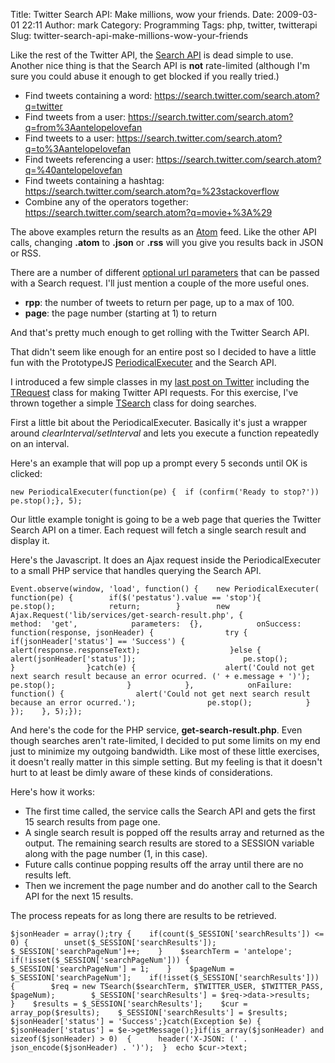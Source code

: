 Title: Twitter Search API:  Make millions, wow your friends.
Date: 2009-03-01 22:11
Author: mark
Category: Programming
Tags: php, twitter, twitterapi
Slug: twitter-search-api-make-millions-wow-your-friends

Like the rest of the Twitter API, the [Search API][] is dead simple to
use. Another nice thing is that the Search API is **not** rate-limited
(although I'm sure you could abuse it enough to get blocked if you
really tried.)

-   Find tweets containing a word:
    https://search.twitter.com/search.atom?q=twitter
-   Find tweets from a user:
    https://search.twitter.com/search.atom?q=from%3Aantelopelovefan
-   Find tweets to a user:
    https://search.twitter.com/search.atom?q=to%3Aantelopelovefan
-   Find tweets referencing a user:
    https://search.twitter.com/search.atom?q=%40antelopelovefan
-   Find tweets containing a hashtag:
    https://search.twitter.com/search.atom?q=%23stackoverflow
-   Combine any of the operators together:
    https://search.twitter.com/search.atom?q=movie+%3A%29


The above examples return the results as an [Atom][] feed. Like the
other API calls, changing **.atom** to **.json** or **.rss** will you
give you results back in JSON or RSS.

There are a number of different [optional url parameters][Search API]
that can be passed with a Search request. I'll just mention a couple of
the more useful ones.

-   **rpp**: the number of tweets to return per page, up to a max of
    100.
-   **page**: the page number (starting at 1) to return



And that's pretty much enough to get rolling with the Twitter Search
API.

That didn't seem like enough for an entire post so I decided to have a
little fun with the PrototypeJS [PeriodicalExecuter][] and the Search
API.

I introduced a few simple classes in my [last post on Twitter][]
including the [TRequest][] class for making Twitter API requests. For
this exercise, I've thrown together a simple [TSearch][] class for doing
searches.

First a little bit about the PeriodicalExecuter. Basically it's just a
wrapper around *clearInterval/setInterval* and lets you execute a
function repeatedly on an interval.

Here's an example that will pop up a prompt every 5 seconds until OK is
clicked:


~~~~ {.javascript name="code"}
new PeriodicalExecuter(function(pe) {  if (confirm('Ready to stop?'))    pe.stop();}, 5);
~~~~



Our little example tonight is going to be a web page that queries the
Twitter Search API on a timer. Each request will fetch a single search
result and display it.

Here's the Javascript. It does an Ajax request inside the
PeriodicalExecuter to a small PHP service that handles querying the
Search API.


~~~~ {.javascript name="code"}
Event.observe(window, 'load', function() {    new PeriodicalExecuter( function(pe) {        if($('pestatus').value == 'stop'){            pe.stop();            return;        }        new Ajax.Request('lib/services/get-search-result.php', {            method:  'get',            parameters:  {},            onSuccess:  function(response, jsonHeader) {                try {                    if(jsonHeader['status'] == 'Success') {                        alert(response.responseText);                    }else {                        alert(jsonHeader['status']);                        pe.stop();                    }                }catch(e) {                    alert('Could not get next search result because an error ocurred. (' + e.message + ')');                    pe.stop();                }            },            onFailure:  function() {                alert('Could not get next search result because an error ocurred.');                pe.stop();            }        });    }, 5);});
~~~~



And here's the code for the PHP service, **get-search-result.php**. Even
though searches aren't rate-limited, I decided to put some limits on my
end just to minimize my outgoing bandwidth. Like most of these little
exercises, it doesn't really matter in this simple setting. But my
feeling is that it doesn't hurt to at least be dimly aware of these
kinds of considerations.

Here's how it works:

-   The first time called, the service calls the Search API and gets the
    first 15 search results from page one.
-   A single search result is popped off the results array and returned
    as the output. The remaining search results are stored to a SESSION
    variable along with the page number (1, in this case).
-   Future calls continue popping results off the array until there are
    no results left.
-   Then we increment the page number and do another call to the Search
    API for the next 15 results.


The process repeats for as long there are results to be retrieved.


~~~~ {.php name="code"}
$jsonHeader = array();try {    if(count($_SESSION['searchResults']) <= 0) {        unset($_SESSION['searchResults']);        $_SESSION['searchPageNum']++;    }    $searchTerm = 'antelope';    if(!isset($_SESSION['searchPageNum'])) {        $_SESSION['searchPageNum'] = 1;    }    $pageNum = $_SESSION['searchPageNum'];    if(!isset($_SESSION['searchResults'])) {        $req = new TSearch($searchTerm, $TWITTER_USER, $TWITTER_PASS, $pageNum);        $_SESSION['searchResults'] = $req->data->results;    }    $results = $_SESSION['searchResults'];    $cur = array_pop($results);    $_SESSION['searchResults'] = $results;    $jsonHeader['status'] = 'Success';}catch(Exception $e) {    $jsonHeader['status'] = $e->getMessage();}if(is_array($jsonHeader) and sizeof($jsonHeader) > 0)  {      header('X-JSON: (' . json_encode($jsonHeader) . ')');  }  echo $cur->text;
~~~~



  [Search API]: https://apiwiki.twitter.com/Search+API+Documentation#Search
  [Atom]: https://en.wikipedia.org/wiki/Atom_(standard)
  [PeriodicalExecuter]: https://www.prototypejs.org/api/periodicalExecuter
  [last post on Twitter]: https://mark.biek.org/blog/2009/02/writing-a-simple-twitter-bot-in-php/
  [TRequest]: https://mark.biek.org/blog/static/TRequest.htm
  [TSearch]: https://mark.biek.org/blog/static/TSearch.htm
